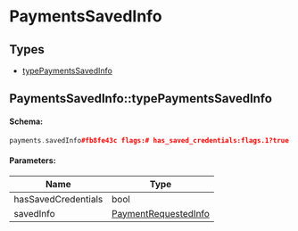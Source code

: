 # PaymentsSavedInfo

## Types

* [typePaymentsSavedInfo](#paymentssavedinfotypepaymentssavedinfo)

## PaymentsSavedInfo::typePaymentsSavedInfo

#### Schema:

```c++
payments.savedInfo#fb8fe43c flags:# has_saved_credentials:flags.1?true saved_info:flags.0?PaymentRequestedInfo = payments.SavedInfo;
```

#### Parameters:

|Name|Type|
|----|----|
|hasSavedCredentials|bool|
|savedInfo|[PaymentRequestedInfo](paymentrequestedinfo.md)|

